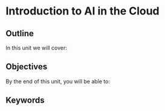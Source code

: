 # Introduction to AI in the Cloud

## Outline
In this unit we will cover:

## Objectives
By the end of this unit, you will be able to:

## Keywords